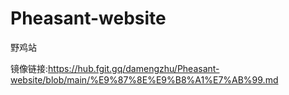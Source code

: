 # Pheasant-website
野鸡站

镜像链接:https://hub.fgit.gq/damengzhu/Pheasant-website/blob/main/%E9%87%8E%E9%B8%A1%E7%AB%99.md
